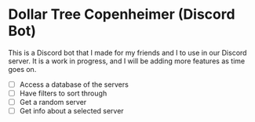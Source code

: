 # Dollar Tree Copenheimer (Discord Bot)

This is a Discord bot that I made for my friends and I to use in our Discord server. It is a work in progress, and I will be adding more features as time goes on.

- [ ] Access a database of the servers
- [ ] Have filters to sort through
- [ ] Get a random server
- [ ] Get info about a selected server
